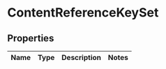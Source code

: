 # ContentReferenceKeySet

## Properties
Name | Type | Description | Notes
------------ | ------------- | ------------- | -------------
